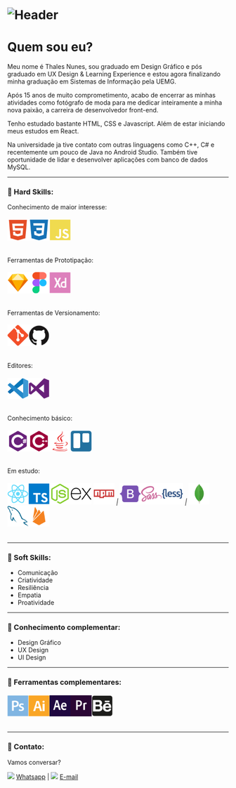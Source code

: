 # ![Header]( https://thalesnunes.com.br/github/header.png )

#  Quem sou eu?

Meu nome é Thales Nunes, sou graduado em Design Gráfico e pós graduado em UX Design & Learning Experience e estou agora finalizando minha graduação em Sistemas de Informação pela UEMG.

Após 15 anos de muito comprometimento, acabo de encerrar as minhas atividades como fotógrafo de moda para me dedicar inteiramente a minha nova paixão, a carreira  de desenvolvedor front-end.

Tenho estudado bastante HTML, CSS e Javascript. Além de estar iniciando meus estudos em React.

Na universidade ja tive contato com outras linguagens como C++, C# e recentemente um pouco de Java no Android Studio. Também tive oportunidade de lidar e desenvolver aplicações com banco de dados MySQL.

------

### :rocket: Hard Skills:

Conhecimento de maior interesse:

###### <img src="https://github.com/devicons/devicon/raw/master/icons/html5/html5-plain.svg" width="48"><img src="https://github.com/devicons/devicon/raw/master/icons/css3/css3-plain.svg" width="48"><img src="https://github.com/devicons/devicon/raw/master/icons/javascript/javascript-plain.svg" width="48">

Ferramentas de Prototipação:

###### <img src="https://github.com/devicons/devicon/raw/master/icons/sketch/sketch-original.svg" width="48"><img src="https://github.com/devicons/devicon/raw/master/icons/figma/figma-original.svg" width="48"><img src="https://github.com/devicons/devicon/raw/master/icons/xd/xd-plain.svg" width="48">

Ferramentas de Versionamento:

###### <img src="https://github.com/devicons/devicon/raw/master/icons/git/git-original.svg" width="48"><img src="https://github.com/devicons/devicon/raw/master/icons/github/github-original.svg" width="48">

Editores:

###### <img src="https://github.com/devicons/devicon/raw/master/icons/vscode/vscode-original.svg" width="48"><img src="https://github.com/devicons/devicon/raw/master/icons/visualstudio/visualstudio-plain.svg" width="48">

Conhecimento básico:

###### <img src="https://github.com/devicons/devicon/raw/master/icons/csharp/csharp-plain.svg" width="48"><img src="https://github.com/devicons/devicon/raw/master/icons/cplusplus/cplusplus-plain.svg" width="48"><img src="https://github.com/devicons/devicon/raw/master/icons/java/java-plain.svg" width="48"><img src="https://github.com/devicons/devicon/raw/master/icons/trello/trello-plain.svg" width="48">

Em estudo:

###### <img src="https://github.com/devicons/devicon/raw/master/icons/react/react-original.svg" width="48"><img src="https://github.com/devicons/devicon/raw/master/icons/typescript/typescript-original.svg" width="48"><img src="https://github.com/devicons/devicon/raw/master/icons/nodejs/nodejs-plain.svg" width="48"><img src="https://github.com/devicons/devicon/raw/master/icons/express/express-original.svg" width="48"> <img src="https://github.com/devicons/devicon/raw/master/icons/npm/npm-original-wordmark.svg" width="48">  |  <img src="https://github.com/devicons/devicon/raw/master/icons/bootstrap/bootstrap-plain.svg" width="48"><img src="https://github.com/devicons/devicon/raw/master/icons/sass/sass-original.svg" width="48"><img src="https://github.com/devicons/devicon/raw/master/icons/less/less-plain-wordmark.svg" width="48">  |  <img src="https://github.com/devicons/devicon/raw/master/icons/mongodb/mongodb-original.svg" width="48"><img src="https://github.com/devicons/devicon/raw/master/icons/mysql/mysql-plain.svg" width="48"><img src="https://github.com/devicons/devicon/raw/master/icons/firebase/firebase-plain.svg" width="48">

------

### :rocket: Soft Skills:

- Comunicação
- Criatividade
- Resiliência
- Empatia
- Proatividade

------

### :rocket: Conhecimento complementar:

- Design Gráfico
- UX Design
- UI Design

------

###  :rocket: Ferramentas complementares:

###### 	<img src="https://github.com/devicons/devicon/raw/master/icons/photoshop/photoshop-plain.svg" width="48"><img src="https://github.com/devicons/devicon/raw/master/icons/illustrator/illustrator-plain.svg" width="48"><img src="https://github.com/devicons/devicon/raw/master/icons/aftereffects/aftereffects-plain.svg" width="48"><img src="https://github.com/devicons/devicon/raw/master/icons/premierepro/premierepro-plain.svg" width="48"><img src="https://github.com/devicons/devicon/raw/master/icons/behance/behance-plain.svg" width="48">

------

###  :rocket: Contato:

Vamos conversar? 

<img src="https://thalesnunes.com.br/github/whatsapp.svg" width="30"> [Whatsapp](https://api.whatsapp.com/send?phone=5535997438652) | <img src="https://thalesnunes.com.br/github/email.svg" width="30"> [E-mail](mailto:thales.o.nunes@gmail.com)

